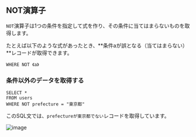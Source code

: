 ## NOT演算子

`NOT`演算子は1つの条件を指定して式を作り、その条件に当てはまらないものを取得します。

たとえば以下のような式があったとき、**条件aが誤となる（当てはまらない）**レコードが取得できます。

```SequelPro（クエリ）:NOTで否定条件を指定
WHERE NOT 《a》
```

###  条件以外のデータを取得する

```SequelPro（クエリ）
SELECT *
FROM users
WHERE NOT prefecture = "東京都"
```

このSQL文では、`prefectureが東京都でない`レコードを取得しています。

![image](https://github.com/koharayuki/til/assets/132040884/f07ade6a-daee-4d7a-bb78-c36948de8a16)






















